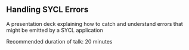 ## Handling SYCL Errors

A presentation deck explaining how to catch and understand errors that might be emitted by a SYCL application

Recommended duration of talk: 20 minutes